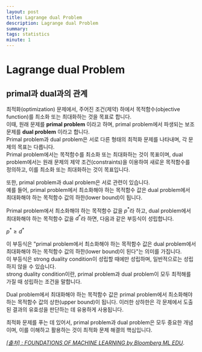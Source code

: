```yaml
---
layout: post
title: Lagrange dual Problem
description: Lagrange dual Problem
summary: 
tags: statistics
minute: 1
---
```


# Lagrange dual Problem
## primal과 dual과의 관계

최적화(optimization) 문제에서, 주어진 조건(제약) 하에서 목적함수(objective function)를 최소화 또는 최대화하는 것을 목표로 합니다.<br>
이때, 원래 문제를 **primal problem** 이라고 하며, primal problem에서 파생되는 보조 문제를 **dual problem** 이라고 합니다.<br>
Primal problem과 dual problem은 서로 다른 형태의 최적화 문제를 나타내며, 각 문제의 목표는 다릅니다.<br>
Primal problem에서는 목적함수를 최소화 또는 최대화하는 것이 목표이며, dual problem에서는 원래 문제의 제약 조건(constraints)을 이용하여 새로운 목적함수를 정의하고, 이를 최소화 또는 최대화하는 것이 목표입니다.

또한, primal problem과 dual problem은 서로 관련이 있습니다.<br>
예를 들어, primal problem에서 최소화해야 하는 목적함수 값은 dual problem에서 최대화해야 하는 목적함수 값의 하한(lower bound)이 됩니다.<br>

Primal problem에서 최소화해야 하는 목적함수 값을 $p^*$라 하고, dual problem에서 최대화해야 하는 목적함수 값을 $d^*$라 하면, 다음과 같은 부등식이 성립합니다.

$p^* \ge d^*$

이 부등식은 "primal problem에서 최소화해야 하는 목적함수 값은 dual problem에서 최대화해야 하는 목적함수 값의 하한(lower bound)이 된다"는 의미를 가집니다.<br>
이 부등식은 strong duality condition이 성립할 때에만 성립하며, 일반적으로는 성립하지 않을 수 있습니다.<br>
strong duality condition이란, primal problem과 dual problem이 모두 최적해를 가질 때 성립하는 조건을 말합니다.

Dual problem에서 최대화해야 하는 목적함수 값은 primal problem에서 최소화해야 하는 목적함수 값의 상한(upper bound)이 됩니다. 이러한 상하한은 각 문제에서 도출된 결과의 유효성을 판단하는 데 유용하게 사용됩니다.

최적화 문제를 푸는 데 있어서, primal problem과 dual problem은 모두 중요한 개념이며, 이를 이해하고 활용하는 것이 최적화 문제 해결의 핵심입니다.

[*[출처] : FOUNDATIONS OF MACHINE LEARNING by Bloomberg ML EDU*](https://bloomberg.github.io/foml/#home).
